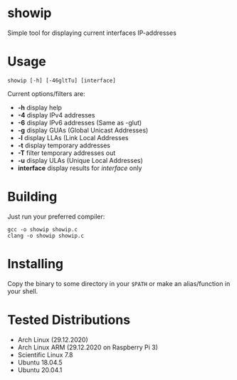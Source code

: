 # showip
Simple tool for displaying current interfaces IP-addresses

# Usage
```
showip [-h] [-46gltTu] [interface]
```

Current options/filters are:
* **-h** display help
* **-4** display IPv4 addresses
* **-6** display IPv6 addresses (Same as -glut)
* **-g** display GUAs (Global Unicast Addresses)
* **-l** display LLAs (Link Local Addresses
* **-t** display temporary addresses
* **-T** filter temporary addresses out
* **-u** display ULAs (Unique Local Addresses)
* **interface** display results for *interface* only

# Building
Just run your preferred compiler:
```
gcc -o showip showip.c
clang -o showip showip.c
```

# Installing
Copy the binary to some directory in your `$PATH` or make an alias/function in your shell.

# Tested Distributions
* Arch Linux (29.12.2020)
* Arch Linux ARM (29.12.2020 on Raspberry Pi 3)
* Scientific Linux 7.8
* Ubuntu 18.04.5
* Ubuntu 20.04.1
